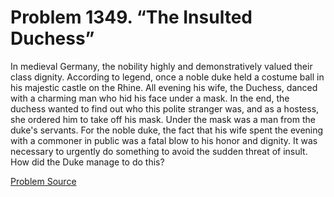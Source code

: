 # Problem 1349. “The Insulted Duchess”

In medieval Germany, the nobility highly and demonstratively valued their class dignity. According to legend, once a noble duke held a costume ball in his majestic castle on the Rhine. All evening his wife, the Duchess, danced with a charming man who hid his face under a mask. In the end, the duchess wanted to find out who this polite stranger was, and as a hostess, she ordered him to take off his mask. Under the mask was a man from the duke's servants. For the noble duke, the fact that his wife spent the evening with a commoner in public was a fatal blow to his honor and dignity. It was necessary to urgently do something to avoid the sudden threat of insult. How did the Duke manage to do this?

[Problem Source](https://www.trizland.ru/tasks/6118/)